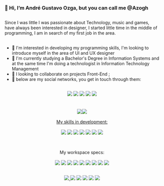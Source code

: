 ### 👋 Hi, I’m André Gustavo Ozga, but you can call me @Azogh

##
<div class="apresentation" text=align="jusrtfy">
 Since I was little I was passionate about Technology, music and games, have always been interested in designer, I started little time in the middle of programming, I am in search of my first job in the area. 
<br/>
 <br/>
 
- 👀 I'm interested in developing my programming skills, I'm looking to introduce myself in the area of UI and UX designer
- 🌱 I'm currently studying a Bachelor's Degree in Information Systems and at the same time I'm doing a technologist in Information Technology Management
- 💞️ I looking to collaborate on projects Front-End ;
- 📱 below are my social networks, you get in touch through them:
<div/>
 
##
<div style="display: inline_block" class = "social" align="center">
 <a href="" target="_blank"><img src="https://img.shields.io/badge/WhatsApp-25D366?style=for-the-badge&logo=whatsapp&logoColor=white" target="_blank"></a>
 <a href="https://www.facebook.com/andre.ozga.7" target="_blank"><img src="https://img.shields.io/badge/Facebook-1877F2?style=for-the-badge&logo=facebook&logoColor=white" target="_blank"></a> 
 <a href="https://www.instagram.com/oozga_/" target="_blank"><img src="https://img.shields.io/badge/-Instagram-%23E4405F?style=for-the-badge&logo=instagram&logoColor=white" target="_blank"></a>
  <a href = "mailto:andre.2019021054@aluno.iffar.edu.br"><img src="https://img.shields.io/badge/Gmail-D14836?style=for-the-badge&logo=gmail&logoColor=white" target="_blank"></a>
  <a href="https://www.linkedin.com/in/andr%C3%A9-gustavo-silva-ozga-48ab52194/" target="_blank"><img src="https://img.shields.io/badge/-LinkedIn-%230077B5?style=for-the-badge&logo=linkedin&logoColor=white" target="_blank"></a>
 <div/>
  
#
<div class = "statics" style="display: inline_block">
  <a href="https://github.com/Azogh"><img height="auto" src="https://github-readme-stats.vercel.app/api?username=azogh&show_icons=true&theme=blue-green&include_all_commits=true&count_private=true"/><img height="auto" src="https://github-readme-stats.vercel.app/api/top-langs/?username=azogh&layout=compact&langs_count=7&theme=blue-green"/>
</div>
 
<div class="Skills" style="display: inline_block">
 <br/>
 My skills in development:<br/>
 <br/>
 <img src="https://img.shields.io/badge/HTML5-E34F26?style=for-the-badge&logo=html5&logoColor=white" target="_blank"></a>
 <img src="https://img.shields.io/badge/CSS3-1572B6?style=for-the-badge&logo=css3&logoColor=white  " target="_blank"></a>
 <img src="https://img.shields.io/badge/JavaScript-F7DF1E?style=for-the-badge&logo=javascript&logoColor=black" target="_blank"></a>
 <img src="https://img.shields.io/badge/Bootstrap-563D7C?style=for-the-badge&logo=bootstrap&logoColor=white" target="_blank"></a>
 <img src="https://img.shields.io/badge/PHP-777BB4?style=for-the-badge&logo=php&logoColor=white" target="_blank"></a>
 <img src="https://img.shields.io/badge/laravel?style=for-the-badge&logo=php&logoColor=white" target="_blank"></a>
 <img src="https://img.shields.io/badge/Kotlin-0095D5?&style=for-the-badge&logo=kotlin&logoColor=white" target="_blank"></a>
 
 
</div>

<br/>
 
 
##
  
<div class="Workspace" style="inline_block" align="center"> 
  My workspace specs:<br/>
 <br/>
  <img src="https://img.shields.io/badge/Gigabyte-A520M DS3H-0071C5?style=for-the-badge&logo=&logoColor=white" target="_blank"></a>
  <img src="https://img.shields.io/badge/AMD-Ryzen_5_5600G-ED1C24?style=for-the-badge&logo=amd&logoColor=white" target="_blank"></a>
  <img src="https://img.shields.io/badge/Zadak-32GB/RAM-999999?style=for-the-badge&logo=ssd=white" target="_blank"></a>
  <img src="https://img.shields.io/badge/zadak-128GB/M.2-999999?style=for-the-badge&logo=ssd=white" target="_blank"></a>
  <img src="https://img.shields.io/badge/Kingston-240GB/SSD-999999?style=for-the-badge&logo=kingston&logoColor=white" target="_blank"></a>
  <img src="https://img.shields.io/badge/Redragon-400W-ED1C24?style=for-the-badge&logo=redragon&logoColor=white" target="_blank"></a>
  <img src="https://img.shields.io/badge/Redragon-Superion-ED1C24?style=for-the-badge&logo=redragon&logoColor=white" target="_blank"></a>
  <img src="https://img.shields.io/badge/Redragon-k617_Fizz-ED1C24?style=for-the-badge&logo=redragon&logoColor=white" target="_blank"></a>
  <img src="https://img.shields.io/badge/Redragon-m607_Griffin-ED1C24?style=for-the-badge&logo=redragon&logoColor=white" target="_blank"></a>
</div>

##

<div style="display: inline_block" class = "social" align="center">
 <a href="https://discord.gg/" target="_blank"><img src="https://img.shields.io/badge/Discord-7289DA?style=for-the-badge&logo=discord&logoColor=white" target="_blank"</a>
 <a href =""><img src="https://img.shields.io/badge/Spotify-1ED760?&style=for-the-badge&logo=spotify&logoColor=white" target="_blank"></a> 
 <a href =""><img src="https://img.shields.io/badge/Steam-000000?style=for-the-badge&logo=steam&logoColor=white" target="_blank"></a>
 <a href =""><img src="https://img.shields.io/badge/Xbox-107C10?style=for-the-badge&logo=xbox&logoColor=white" target="_blank"></a>
 <a href =""><img src="https://img.shields.io/badge/Riot_Games-D32936?style=for-the-badge&logo=riot-games&logoColor=white" target="_blank"></a>
 <a href =""><img src="https://img.shields.io/badge/Epic%20Games-313131?style=for-the-badge&logo=Epic%20Games&logoColor=white" target="_blank"></a>
<div/>


<!---
Azogh/Azogh is a ✨ special ✨ repository because its `README.md` (this file) appears on your GitHub profile.
You can click the Preview link to take a look at your changes.
--->
